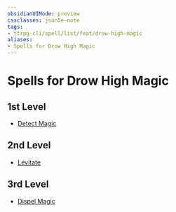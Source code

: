 ```yaml
---
obsidianUIMode: preview
cssclasses: json5e-note
tags:
- ttrpg-cli/spell/list/feat/drow-high-magic
aliases:
- Spells for Drow High Magic
---
```

# Spells for Drow High Magic

## 1st Level

- [Detect Magic](/3-Mechanics/CLI/spells/detect-magic-xphb.md "XPHB") 

## 2nd Level

- [Levitate](/3-Mechanics/CLI/spells/levitate-xphb.md "XPHB") 

## 3rd Level

- [Dispel Magic](/3-Mechanics/CLI/spells/dispel-magic-xphb.md "XPHB")